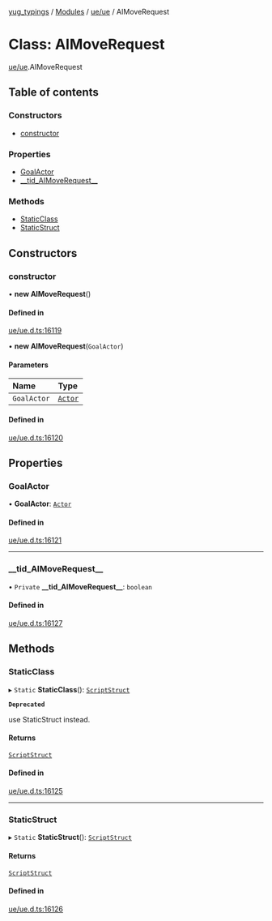 [yug_typings](../README.md) / [Modules](../modules.md) / [ue/ue](../modules/ue_ue.md) / AIMoveRequest

# Class: AIMoveRequest

[ue/ue](../modules/ue_ue.md).AIMoveRequest

## Table of contents

### Constructors

- [constructor](ue_ue.AIMoveRequest.md#constructor)

### Properties

- [GoalActor](ue_ue.AIMoveRequest.md#goalactor)
- [\_\_tid\_AIMoveRequest\_\_](ue_ue.AIMoveRequest.md#__tid_aimoverequest__)

### Methods

- [StaticClass](ue_ue.AIMoveRequest.md#staticclass)
- [StaticStruct](ue_ue.AIMoveRequest.md#staticstruct)

## Constructors

### constructor

• **new AIMoveRequest**()

#### Defined in

[ue/ue.d.ts:16119](https://github.com/YugMetaverse/yug_typings/blob/25cad34/ue/ue.d.ts#L16119)

• **new AIMoveRequest**(`GoalActor`)

#### Parameters

| Name | Type |
| :------ | :------ |
| `GoalActor` | [`Actor`](ue_ue.Actor.md) |

#### Defined in

[ue/ue.d.ts:16120](https://github.com/YugMetaverse/yug_typings/blob/25cad34/ue/ue.d.ts#L16120)

## Properties

### GoalActor

• **GoalActor**: [`Actor`](ue_ue.Actor.md)

#### Defined in

[ue/ue.d.ts:16121](https://github.com/YugMetaverse/yug_typings/blob/25cad34/ue/ue.d.ts#L16121)

___

### \_\_tid\_AIMoveRequest\_\_

• `Private` **\_\_tid\_AIMoveRequest\_\_**: `boolean`

#### Defined in

[ue/ue.d.ts:16127](https://github.com/YugMetaverse/yug_typings/blob/25cad34/ue/ue.d.ts#L16127)

## Methods

### StaticClass

▸ `Static` **StaticClass**(): [`ScriptStruct`](ue_ue.ScriptStruct.md)

**`Deprecated`**

use StaticStruct instead.

#### Returns

[`ScriptStruct`](ue_ue.ScriptStruct.md)

#### Defined in

[ue/ue.d.ts:16125](https://github.com/YugMetaverse/yug_typings/blob/25cad34/ue/ue.d.ts#L16125)

___

### StaticStruct

▸ `Static` **StaticStruct**(): [`ScriptStruct`](ue_ue.ScriptStruct.md)

#### Returns

[`ScriptStruct`](ue_ue.ScriptStruct.md)

#### Defined in

[ue/ue.d.ts:16126](https://github.com/YugMetaverse/yug_typings/blob/25cad34/ue/ue.d.ts#L16126)
